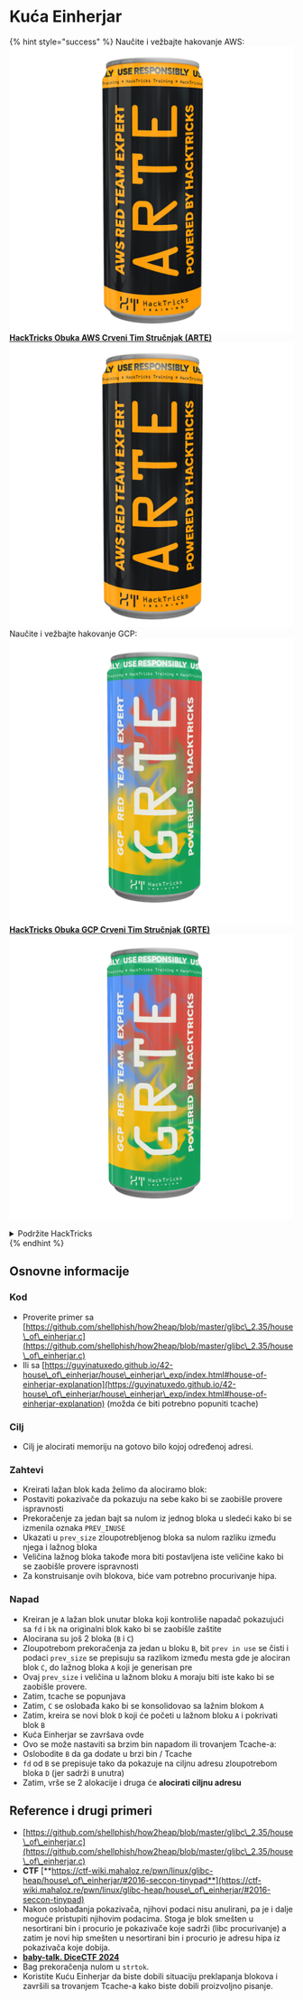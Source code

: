 # Kuća Einherjar

{% hint style="success" %}
Naučite i vežbajte hakovanje AWS:<img src="/.gitbook/assets/arte.png" alt="" data-size="line">[**HackTricks Obuka AWS Crveni Tim Stručnjak (ARTE)**](https://training.hacktricks.xyz/courses/arte)<img src="/.gitbook/assets/arte.png" alt="" data-size="line">\
Naučite i vežbajte hakovanje GCP: <img src="/.gitbook/assets/grte.png" alt="" data-size="line">[**HackTricks Obuka GCP Crveni Tim Stručnjak (GRTE)**<img src="/.gitbook/assets/grte.png" alt="" data-size="line">](https://training.hacktricks.xyz/courses/grte)

<details>

<summary>Podržite HackTricks</summary>

* Proverite [**planove pretplate**](https://github.com/sponsors/carlospolop)!
* **Pridružite se** 💬 [**Discord grupi**](https://discord.gg/hRep4RUj7f) ili [**telegram grupi**](https://t.me/peass) ili nas **pratite** na **Twitteru** 🐦 [**@hacktricks\_live**](https://twitter.com/hacktricks\_live)**.**
* **Podelite hakovanje trikova slanjem PR-ova na** [**HackTricks**](https://github.com/carlospolop/hacktricks) i [**HackTricks Cloud**](https://github.com/carlospolop/hacktricks-cloud) github repozitorijume.

</details>
{% endhint %}

## Osnovne informacije

### Kod

* Proverite primer sa [https://github.com/shellphish/how2heap/blob/master/glibc\_2.35/house\_of\_einherjar.c](https://github.com/shellphish/how2heap/blob/master/glibc\_2.35/house\_of\_einherjar.c)
* Ili sa [https://guyinatuxedo.github.io/42-house\_of\_einherjar/house\_einherjar\_exp/index.html#house-of-einherjar-explanation](https://guyinatuxedo.github.io/42-house\_of\_einherjar/house\_einherjar\_exp/index.html#house-of-einherjar-explanation) (možda će biti potrebno popuniti tcache)

### Cilj

* Cilj je alocirati memoriju na gotovo bilo kojoj određenoj adresi.

### Zahtevi

* Kreirati lažan blok kada želimo da alociramo blok:
* Postaviti pokazivače da pokazuju na sebe kako bi se zaobišle provere ispravnosti
* Prekoračenje za jedan bajt sa nulom iz jednog bloka u sledeći kako bi se izmenila oznaka `PREV_INUSE`
* Ukazati u `prev_size` zloupotrebljenog bloka sa nulom razliku između njega i lažnog bloka
* Veličina lažnog bloka takođe mora biti postavljena iste veličine kako bi se zaobišle provere ispravnosti
* Za konstruisanje ovih blokova, biće vam potrebno procurivanje hipa.

### Napad

* Kreiran je `A` lažan blok unutar bloka koji kontroliše napadač pokazujući sa `fd` i `bk` na originalni blok kako bi se zaobišle zaštite
* Alocirana su još 2 bloka (`B` i `C`)
* Zloupotrebom prekoračenja za jedan u bloku `B`, bit `prev in use` se čisti i podaci `prev_size` se prepisuju sa razlikom između mesta gde je alociran blok `C`, do lažnog bloka `A` koji je generisan pre
* Ovaj `prev_size` i veličina u lažnom bloku `A` moraju biti iste kako bi se zaobišle provere.
* Zatim, tcache se popunjava
* Zatim, `C` se oslobađa kako bi se konsolidovao sa lažnim blokom `A`
* Zatim, kreira se novi blok `D` koji će početi u lažnom bloku `A` i pokrivati blok `B`
* Kuća Einherjar se završava ovde
* Ovo se može nastaviti sa brzim bin napadom ili trovanjem Tcache-a:
* Oslobodite `B` da ga dodate u brzi bin / Tcache
* `fd` od `B` se prepisuje tako da pokazuje na ciljnu adresu zloupotrebom bloka `D` (jer sadrži `B` unutra)&#x20;
* Zatim, vrše se 2 alokacije i druga će **alocirati ciljnu adresu**

## Reference i drugi primeri

* [https://github.com/shellphish/how2heap/blob/master/glibc\_2.35/house\_of\_einherjar.c](https://github.com/shellphish/how2heap/blob/master/glibc\_2.35/house\_of\_einherjar.c)
* **CTF** [**https://ctf-wiki.mahaloz.re/pwn/linux/glibc-heap/house\_of\_einherjar/#2016-seccon-tinypad**](https://ctf-wiki.mahaloz.re/pwn/linux/glibc-heap/house\_of\_einherjar/#2016-seccon-tinypad)
* Nakon oslobađanja pokazivača, njihovi podaci nisu anulirani, pa je i dalje moguće pristupiti njihovim podacima. Stoga je blok smešten u nesortirani bin i procurio je pokazivače koje sadrži (libc procurivanje) a zatim je novi hip smešten u nesortirani bin i procurio je adresu hipa iz pokazivača koje dobija.
* [**baby-talk. DiceCTF 2024**](https://7rocky.github.io/en/ctf/other/dicectf/baby-talk/)
* Bag prekoračenja nulom u `strtok`.
* Koristite Kuću Einherjar da biste dobili situaciju preklapanja blokova i završili sa trovanjem Tcache-a kako biste dobili proizvoljno pisanje.
